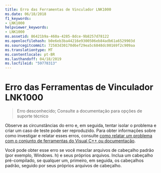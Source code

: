 ```yaml
---
title: Erro das Ferramentas de Vinculador LNK1000
ms.date: 06/18/2018
f1_keywords:
- LNK1000
helpviewer_keywords:
- LNK1000
ms.assetid: 86421b9a-460a-4285-8dce-9b8257d78122
ms.openlocfilehash: b0e6eb3ba44216e9300506eb84adb61a6529903d
ms.sourcegitcommit: 72583d30170d6ef29ea5c6848dc00169f2c909aa
ms.translationtype: MT
ms.contentlocale: pt-BR
ms.lasthandoff: 04/18/2019
ms.locfileid: "59778313"
---
```

# <a name="linker-tools-error-lnk1000"></a>Erro das Ferramentas de Vinculador LNK1000

> Erro desconhecido; Consulte a documentação para opções de suporte técnico

Observe as circunstâncias do erro e, em seguida, tentar isolar o problema e criar um caso de teste pode ser reproduzido. Para obter informações sobre como investigar e relatar esses erros, consulte [como relatar um problema com o conjunto de ferramentas do Visual C++ ou documentação](../../overview/how-to-report-a-problem-with-the-visual-cpp-toolset.md).

Você pode obter esse erro se você mesclar arquivos de cabeçalho padrão (por exemplo, Windows. h) e seus próprios arquivos. Inclua um cabeçalho pré-compilado, se qualquer um, primeiro, em seguida, os cabeçalhos padrão, seguido por seus próprios arquivos de cabeçalho.
